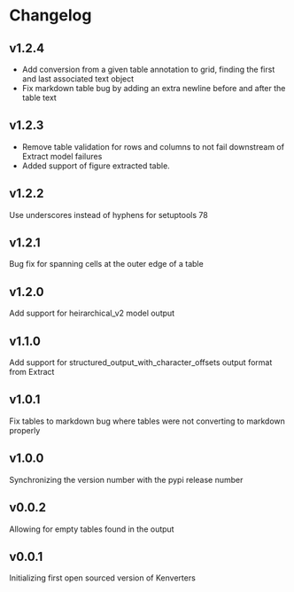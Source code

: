 # Changelog

## v1.2.4

* Add conversion from a given table annotation to grid, finding the first and last associated text object
* Fix markdown table bug by adding an extra newline before and after the table text

## v1.2.3

* Remove table validation for rows and columns to not fail downstream of Extract model failures
* Added support of figure extracted table.

## v1.2.2

Use underscores instead of hyphens for setuptools 78

## v1.2.1

Bug fix for spanning cells at the outer edge of a table

## v1.2.0

Add support for heirarchical_v2 model output

## v1.1.0

Add support for structured_output_with_character_offsets output format from Extract

## v1.0.1

Fix tables to markdown bug where tables were not converting to markdown properly

## v1.0.0

Synchronizing the version number with the pypi release number

## v0.0.2

Allowing for empty tables found in the output

## v0.0.1

Initializing first open sourced version of Kenverters

